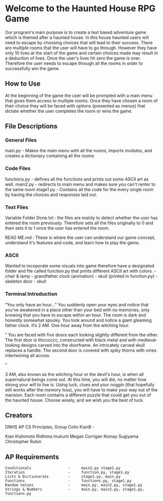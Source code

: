# Welcome to the Haunted House RPG Game

Our program's main purpose is to create a text based adventure game which is themed after a haunted house. In this house haunted users will need to escape by choosing choices that will lead to their success. There are multiple rooms that the user will have to go through. However they have only 10 lives at the start of the game and certain choices made may result in a deduction of lives. Once the user's lives hit zero the game is over. Therefore the user needs to escape through all the rooms in order to successfully win the game. 

## How to Use

At the beginning of the game the user will be prompted with a main menu that gives them access to multiple rooms. Once they have chosen a room of their choice they will be faced with options (presented as menus) that dictate whether the user completes the room or wins the game. 

## File Descriptions

### General Files

main.py - Makes the main menu with all the rooms, imports modules, and creates a dictionary containing all the rooms

### Code Files

functions.py -  defines all the functions and prints out some ASCII art as well. 
main2.py - redirects to main menu and makes sure you can't renter to the same room
stage1.py - Contains all the code for the every single room by having the choices and responses laid out. 

### Text Files

Variable Folder 
  Done.txt : the files are mainly to detect whether the user has entered the room previously. Therefore sets all the files originally to 0 and then sets it to 1 once the user has entered the room. 

READ ME.md : These is where the user can understand our game concept, understand it's features and code, and learn how to play the game. 

### ASCII
Wanted to incoporate some visuals into game therefore have a designated folder and file called function.py that prints different ASCII art with colors. 
      - chair & lamp
      - grandfather clock (animation)
      - skull (printed in function.py)
      - skeleton door
      - skull 

### Terminal Introduction

“You only have an hour…”
You suddenly open your eyes and notice that you’ve awakened in a place other than your bed with no memories, only knowing that you have to escape within an hour. The room is dark and honestly somewhat spooky.
You look around and notice a giant gleaming father clock. It’s 2 AM. One hour away from the witching hour.

“
You are faced with five doors each looking slightly different from the other. The first door is thicccccc, constructed with black metal and with medieval-looking designs carved into the doorframe. An intricately carved skull replaces a handle. The second door is covered with spiky thorns with vines intertwining all across. 

“

3 AM, also known as the witching hour or the devil's hour, is when all supernatural beings come out. At this time, you will die, no matter how strong your will to live is.
Using luck, clues and your noggin (that hopefully still works after the memory loss), you will have to make your way out of the mansion. 
Each room contains a different puzzle that could get you out of the haunted house. 
Choose wisely, and we wish you the best of luck.

## Creators

DNHS AP CS Principles, Group Colin KianB - 

Kian Kishimoto
Ridhima Inukurti
Megan Corrigan
Komay Sugiyama
Christopher Rubin

## AP Requirements 

```            
Conditionals                 -     main2.py stage1.py 
Iteration                    -     function.py, stage1.py           
Lists & Dictionaries         -     stage1.py, main.py
Functions                    -     functions.py, stage1.py
Random Values                -     main.py, main2.py, stage1.py  
Strings & Numbers            -     main.py, main2.py, stage1.py, functions.py      
```
